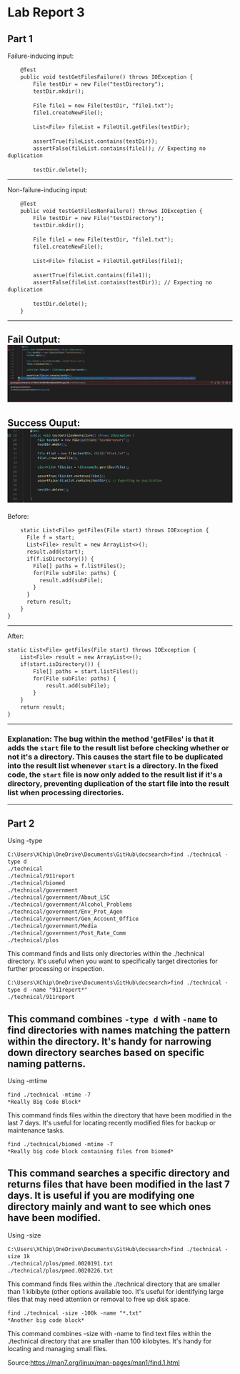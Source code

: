 # Lab Report 3

## Part 1
Failure-inducing input:
```
    @Test
    public void testGetFilesFailure() throws IOException {
        File testDir = new File("testDirectory");
        testDir.mkdir();
        
        File file1 = new File(testDir, "file1.txt");
        file1.createNewFile();
        
        List<File> fileList = FileUtil.getFiles(testDir);
        
        assertTrue(fileList.contains(testDir));
        assertFalse(fileList.contains(file1)); // Expecting no duplication
        
        testDir.delete();
```
---
Non-failure-inducing input:
```
    @Test
    public void testGetFilesNonFailure() throws IOException {
        File testDir = new File("testDirectory");
        testDir.mkdir();
        
        File file1 = new File(testDir, "file1.txt");
        file1.createNewFile();
        
        List<File> fileList = FileUtil.getFiles(file1);
        
        assertTrue(fileList.contains(file1));
        assertFalse(fileList.contains(testDir)); // Expecting no duplication
        
        testDir.delete();
    }

```
---
Fail Output:
![Image](fail.PNG)
---
Success Ouput:
![Image](succeed.PNG)
---
Before:
```
	static List<File> getFiles(File start) throws IOException {
	  File f = start;
	  List<File> result = new ArrayList<>();
	  result.add(start);
	  if(f.isDirectory()) {
	    File[] paths = f.listFiles();
	    for(File subFile: paths) {
	      result.add(subFile);
	    }
	  }
	  return result;
	}
}
```
---
After:
```
static List<File> getFiles(File start) throws IOException {
    List<File> result = new ArrayList<>();
    if(start.isDirectory()) {
        File[] paths = start.listFiles();
        for(File subFile: paths) {
            result.add(subFile);
        }
    }
    return result;
}
```
---
### Explanation: The bug within the method 'getFiles' is that it adds the `start` file to the result list before checking whether or not it's a directory. This causes the start file to be duplicated into the result list whenever `start` is a directory. In the fixed code, the `start` file is now only added to the result list if it's a directory, preventing duplication of the start file into the result list when processing directories.
---
## Part 2
Using -type
```
C:\Users\XChip\OneDrive\Documents\GitHub\docsearch>find ./technical -type d
./technical
./technical/911report
./technical/biomed
./technical/government
./technical/government/About_LSC
./technical/government/Alcohol_Problems  
./technical/government/Env_Prot_Agen     
./technical/government/Gen_Account_Office
./technical/government/Media
./technical/government/Post_Rate_Comm    
./technical/plos
```
This command finds and lists only directories within the ./technical directory. It's useful when you want to specifically target directories for further processing or inspection.

```
C:\Users\XChip\OneDrive\Documents\GitHub\docsearch>find ./technical -type d -name "911report*"    
./technical/911report
```
This command combines `-type d` with `-name` to find directories with names matching the pattern within the directory. It's handy for narrowing down directory searches based on specific naming patterns.
---
Using -mtime
```
find ./technical -mtime -7
*Really Big Code Block*
```
This command finds files within the directory that have been modified in the last 7 days. It's useful for locating recently modified files for backup or maintenance tasks.

```
find ./technical/biomed -mtime -7
*Really big code block containing files from biomed*
```
This command searches a specific directory and returns files that have been modified in the last 7 days. It is useful if you are modifying one directory mainly and want to see which ones have been modified.
---
Using -size
```
C:\Users\XChip\OneDrive\Documents\GitHub\docsearch>find ./technical -size 1k
./technical/plos/pmed.0020191.txt
./technical/plos/pmed.0020226.txt
```

This command finds files within the ./technical directory that are smaller than 1 kibibyte (other options available too. It's useful for identifying large files that may need attention or removal to free up disk space.
```
find ./technical -size -100k -name "*.txt"
*Another big code block*
```
This command combines -size with -name to find text files within the ./technical directory that are smaller than 100 kilobytes. It's handy for locating and managing small files.


Source:https://man7.org/linux/man-pages/man1/find.1.html



